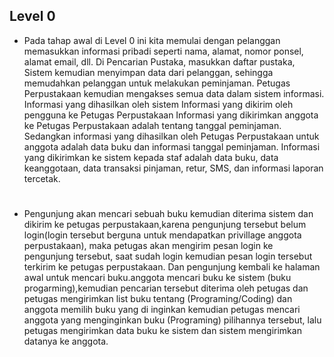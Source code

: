## Level 0
- Pada tahap awal di Level 0 ini kita memulai dengan pelanggan memasukkan informasi pribadi seperti nama, alamat, nomor ponsel, alamat email, dll.
Di Pencarian Pustaka, masukkan daftar pustaka,
Sistem kemudian menyimpan data dari pelanggan, sehingga memudahkan pelanggan untuk  melakukan peminjaman.
Petugas Perpustakaan kemudian mengakses semua data dalam sistem informasi.
Informasi yang dihasilkan oleh sistem Informasi yang dikirim oleh pengguna ke Petugas Perpustakaan
Informasi yang dikirimkan anggota ke Petugas Perpustakaan adalah tentang tanggal peminjaman.
Sedangkan informasi yang dihasilkan oleh Petugas Perpustakaan untuk anggota adalah data buku dan informasi tanggal peminjaman.
Informasi yang dikirimkan ke sistem kepada staf adalah data buku, data keanggotaan, data transaksi pinjaman, retur, SMS, dan informasi laporan tercetak.
#
- Pengunjung akan mencari sebuah buku kemudian diterima sistem dan dikirim ke petugas perpustakaan,karena pengunjung tersebut belum login(login tersebut berguna untuk mendapatkan privillage anggota perpustakaan), maka petugas akan mengirim pesan login ke pengunjung tersebut, saat sudah login kemudian pesan login tersebut terkirim ke petugas perpustakaan. Dan pengunjung kembali ke halaman awal untuk mencari buku.anggota mencari buku ke sistem (buku progarming),kemudian pencarian tersebut diterima oleh petugas dan petugas mengirimkan list buku tentang (Programing/Coding) dan anggota memilih buku yang di inginkan kemudian petugas mencari anggota yang menginginkan buku (Programing) pilihannya tersebut, lalu petugas mengirimkan data buku ke sistem dan sistem mengirimkan datanya ke anggota.

